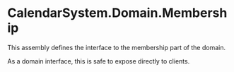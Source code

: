 ﻿# CalendarSystem.Domain.Membership

This assembly defines the interface to the membership part of the domain.

As a domain interface, this is safe to expose directly to clients.